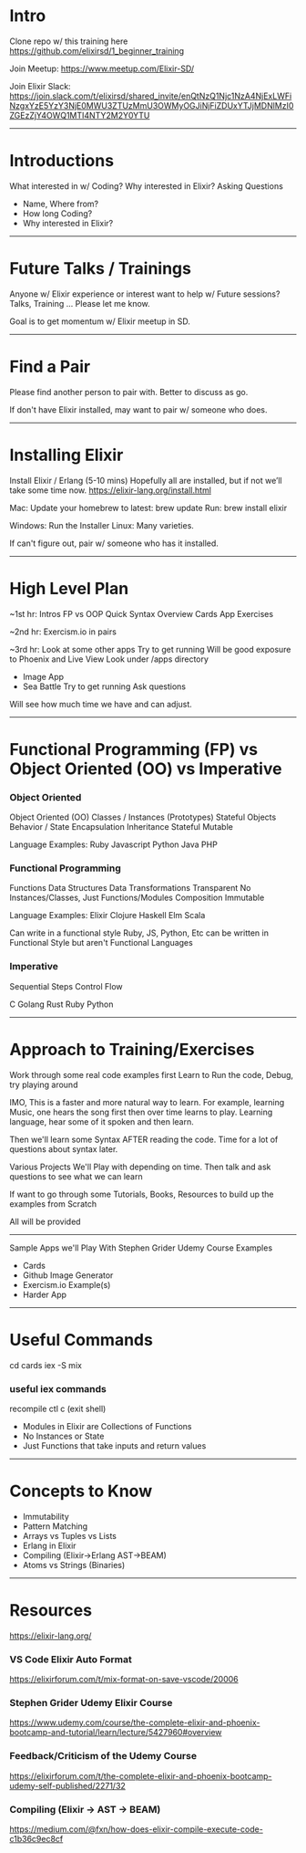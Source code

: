 # Intro

Clone repo w/ this training here
https://github.com/elixirsd/1_beginner_training

Join Meetup:
https://www.meetup.com/Elixir-SD/

Join Elixir Slack:
https://join.slack.com/t/elixirsd/shared_invite/enQtNzQ1Njc1NzA4NjExLWFiNzgxYzE5YzY3NjE0MWU3ZTUzMmU3OWMyOGJiNjFiZDUxYTJjMDNlMzI0ZGEzZjY4OWQ1MTI4NTY2M2Y0YTU

---

# Introductions

What interested in w/ Coding? Why interested in Elixir?
Asking Questions

- Name, Where from?
- How long Coding?
- Why interested in Elixir?

---

# Future Talks / Trainings

Anyone w/ Elixir experience or interest want to help w/ Future sessions?
Talks, Training ... Please let me know.

Goal is to get momentum w/ Elixir meetup in SD.

---

# Find a Pair

Please find another person to pair with.
Better to discuss as go.

If don't have Elixir installed, may want to pair w/ someone who does.

---

# Installing Elixir

Install Elixir / Erlang (5-10 mins)
Hopefully all are installed, but if not we’ll take some time now.
https://elixir-lang.org/install.html

Mac:
Update your homebrew to latest: brew update
Run: brew install elixir

Windows: Run the Installer
Linux: Many varieties.

If can't figure out, pair w/ someone who has it installed.

---

# High Level Plan

~1st hr:
Intros
FP vs OOP
Quick Syntax Overview
Cards App Exercises

~2nd hr:
Exercism.io in pairs

~3rd hr:
Look at some other apps
Try to get running
Will be good exposure to Phoenix and Live View
Look under /apps directory

- Image App
- Sea Battle
  Try to get running
  Ask questions

Will see how much time we have and can adjust.

---

# Functional Programming (FP) vs Object Oriented (OO) vs Imperative

### Object Oriented

Object Oriented (OO)
Classes / Instances (Prototypes)
Stateful Objects
Behavior / State
Encapsulation
Inheritance
Stateful
Mutable

Language Examples:
Ruby
Javascript
Python
Java
PHP

### Functional Programming

Functions
Data Structures
Data Transformations
Transparent
No Instances/Classes, Just Functions/Modules
Composition
Immutable

Language Examples:
Elixir
Clojure
Haskell
Elm
Scala

Can write in a functional style
Ruby, JS, Python, Etc can be written in Functional Style but aren't Functional Languages

### Imperative

Sequential Steps
Control Flow

C
Golang
Rust
Ruby
Python

---

# Approach to Training/Exercises

Work through some real code examples first
Learn to Run the code, Debug, try playing around

IMO, This is a faster and more natural way to learn. For example, learning Music, one hears the song first then over time learns to play. Learning language, hear some of it spoken and then learn.

Then we'll learn some Syntax AFTER reading the code. Time for a lot of questions about syntax later.

Various Projects We'll Play with depending on time.
Then talk and ask questions to see what we can learn

If want to go through some Tutorials, Books, Resources to build up the examples from Scratch

All will be provided

---

Sample Apps we'll Play With
Stephen Grider Udemy Course Examples

- Cards
- Github Image Generator
- Exercism.io Example(s)
- Harder App

---

# Useful Commands

cd cards
iex -S mix

### useful iex commands

recompile
ctl c (exit shell)

- Modules in Elixir are Collections of Functions
- No Instances or State
- Just Functions that take inputs and return values

---

# Concepts to Know

- Immutability
- Pattern Matching
- Arrays vs Tuples vs Lists
- Erlang in Elixir
- Compiling (Elixir->Erlang AST->BEAM)
- Atoms vs Strings (Binaries)

---

# Resources

https://elixir-lang.org/

### VS Code Elixir Auto Format

https://elixirforum.com/t/mix-format-on-save-vscode/20006

### Stephen Grider Udemy Elixir Course

https://www.udemy.com/course/the-complete-elixir-and-phoenix-bootcamp-and-tutorial/learn/lecture/5427960#overview

### Feedback/Criticism of the Udemy Course

https://elixirforum.com/t/the-complete-elixir-and-phoenix-bootcamp-udemy-self-published/2271/32

### Compiling (Elixir -> AST -> BEAM)

https://medium.com/@fxn/how-does-elixir-compile-execute-code-c1b36c9ec8cf
